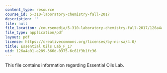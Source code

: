 ```yaml
---
content_type: resource
course_id: 5-310-laboratory-chemistry-fall-2017
description: ''
file: null
file_location: /coursemedia/5-310-laboratory-chemistry-fall-2017/126a4a01a289366d03756c61f3b1fc36_MIT5_310F17_Essential_Oils.pdf
file_type: application/pdf
layout: pdf
license: https://creativecommons.org/licenses/by-nc-sa/4.0/
title: Essential Oils Lab_F_17
uid: 126a4a01-a289-366d-0375-6c61f3b1fc36
---
```

This file contains information regarding Essential Oils Lab.